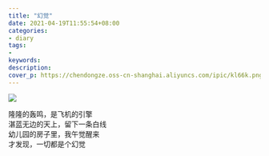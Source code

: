 ```yaml
---
title: "幻觉"
date: 2021-04-19T11:55:54+08:00
categories:
- diary
tags:
- 
keywords:
description: 
cover_p: https://chendongze.oss-cn-shanghai.aliyuncs.com/ipic/kl66k.png
---
```


![](https://chendongze.oss-cn-shanghai.aliyuncs.com/ipic/kl66k.png)


隆隆的轰鸣，是飞机的引擎 <br>
湛蓝无边的天上，留下一条白线 <br>
幼儿园的房子里，我午觉醒来 <br>
才发现，一切都是个幻觉